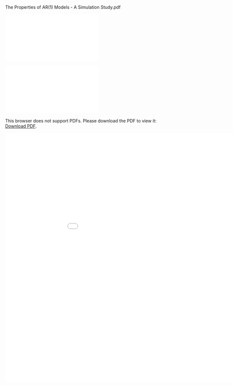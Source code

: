 The Properties of AR(1) Models - A Simulation Study.pdf

![Model View Controller](The_Properties_of_AR(1)_Models_-_A_Simulation_Study.pdf)

<object data="The_Properties_of_AR(1)_Models_-_A_Simulation_Study.pdf" width="750px" height="750px">
    <embed src="The_Properties_of_AR(1)_Models_-_A_Simulation_Study.pdf" type="application/pdf">
        <p>This browser does not support PDFs. Please download the PDF to view it: <a href="The_Properties_of_AR(1)_Models_-_A_Simulation_Study.pdf">Download PDF</a>.</p>
    </embed>
</object>

<iframe width='1000' height='800' src='The_Properties_of_AR(1)_Models_-_A_Simulation_Study.pdf' frameborder='0' allowfullscreen></iframe>
